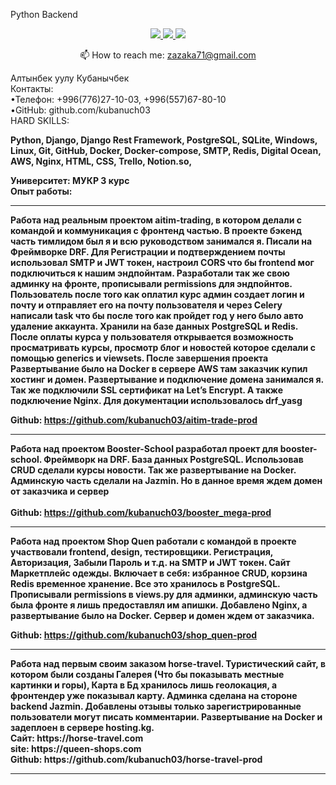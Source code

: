 Python Backend


<p align='center'>
   <a href="https://www.linkedin.com/in/кубанычбек-алтынбек-уулу-6b33b125a/">
       <img src="https://img.shields.io/badge/linkedin-%230077B5.svg?&style=for-the-badge&logo=linkedin&logoColor=white"/>
   </a>
   <a href="https://t.me/kuba2003">
       <img src="https://img.shields.io/badge/Telegram-2CA5E0?style=for-the-badge&logo=telegram&logoColor=white"/>
   </a>
	
   <a href="https://api.whatsapp.com/send?phone=996776271003">
   	<img src="https://img.shields.io/badge/WhatsApp-25D366?style=for-the-badge&logo=whatsapp&logoColor=white"/>
   </a>
	
<p align='center'>
   📫 How to reach me: <a href='mailto:zazaka71@gmail.com'>zazaka71@gmail.com</a>
</p>

Алтынбек уулу Кубанычбек <br>
Контакты: <br>
    •Телефон: +996(776)27-10-03, +996(557)67-80-10 <br>
    •GitHub: github.com/kubanuch03  <br>
HARD SKILLS: <br>

<b> Python, Django, Django Rest Framework, PostgreSQL, SQLite, Windows, Linux, Git, GitHub, Docker, Docker-compose, SMTP, Redis, Digital Ocean, AWS, Nginx, HTML, CSS, Trello, Notion.so,<b> <br>

Университет: МУКР 3 курс  <br>
Опыт работы:  <br>

<hr>
Работа над реальным проектом aitim-trading, в котором делали с командой и коммуникация с фронтенд частью. В проекте бэкенд часть тимлидом был я и всю руководством занимался я. Писали на Фреймворке DRF. Для Регистрации и подтверждением почты использовал SMTP и JWT токен, настроил CORS что бы frontend мог подключиться к нашим эндпойнтам. Разработали так же свою админку на фронте, прописывали permissions для эндпойнтов. Пользователь после того как оплатил курс админ создает логин и почту и отправляет его на почту пользователя и через Celery написали task что бы после того как пройдет год у него было авто удаление аккаунта. Хранили на базе данных PostgreSQL и Redis. После оплаты курса у пользователя открывается возможность просматривать курсы, просмотр блог и новостей которое сделали с помощью generics и viewsets. После завершения проекта Развертывание было на Docker в сервере AWS там заказчик купил хостинг и домен. Развертывание и подключение домена занимался я. Так же подключили SSL сертификат на Let’s Encrypt. А также подключение Nginx. Для документации использовалось drf_yasg    <br> 


Github: https://github.com/kubanuch03/aitim-trade-prod <br>
<hr>


Работа над проектом Booster-School разработал проект для booster-school. Фреймворк на DRF. База данных PostgreSQL. Использовав CRUD сделали курсы новости. Так же развертывание на Docker. Админскую часть сделали на Jazmin. Но в данное время ждем домен от заказчика и сервер   <br>                   
Github: https://github.com/kubanuch03/booster_mega-prod <br>
<hr>
	Работа над проектом Shop Quen работали с командой в проекте участвовали frontend, design, тестировщики.  Регистрация, Авторизация, Забыли Пароль и т.д. на SMTP и JWT токен. Сайт Маркетплейс одежды. Включает в себя: избранное CRUD, корзина Redis временное хранение. Все это хранилось в PostgreSQL. Прописывали permissions в views.py для админки, админскую часть была фронте я лишь предоставлял им апишки. Добавлено Nginx, а развертывание было на Docker. Сервер и домен ждем от заказчика.   <br> 

Github: https://github.com/kubanuch03/shop_quen-prod <br>
<hr>
	Работа над первым своим заказом horse-travel. Туристический сайт, в котором были созданы Галерея (Что бы показывать местные картинки и горы), Карта в Бд хранилось лишь геолокация, а фронтендер уже показывал карту. Админка сделана на стороне backend Jazmin.  Добавлены отзывы только зарегистрированные пользователи могут писать комментарии. Развертывание на Docker и задеплоен в сервере hosting.kg.  <br>
Сайт: https://horse-travel.com  <br>
site: https://queen-shops.com <br>
Github: https://github.com/kubanuch03/horse-travel-prod  <br>
<hr>

